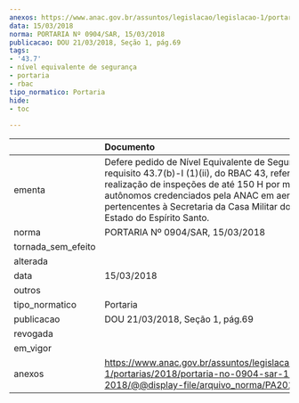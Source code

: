 ```yaml
---
anexos: https://www.anac.gov.br/assuntos/legislacao/legislacao-1/portarias/2018/portaria-no-0904-sar-15-03-2018/@@display-file/arquivo_norma/PA2018-0904.pdf
data: 15/03/2018
norma: PORTARIA Nº 0904/SAR, 15/03/2018
publicacao: DOU 21/03/2018, Seção 1, pág.69
tags:
- '43.7'
- nível equivalente de segurança
- portaria
- rbac
tipo_normatico: Portaria
hide: 
- toc 
 
---
```


|                    | Documento                                                                                                                                                                                                                                                                                      |
|:-------------------|:-----------------------------------------------------------------------------------------------------------------------------------------------------------------------------------------------------------------------------------------------------------------------------------------------|
| ementa             | Defere pedido de Nível Equivalente de Segurança para o requisito 43.7(b)-I (1)(ii), do RBAC 43, referente à realização de inspeções de até 150 H por mecânicos autônomos credenciados pela ANAC em aeronaves pertencentes à Secretaria da Casa Militar do Governo do Estado do Espírito Santo. |
| norma              | PORTARIA Nº 0904/SAR, 15/03/2018                                                                                                                                                                                                                                                               |
| tornada_sem_efeito |                                                                                                                                                                                                                                                                                                |
| alterada           |                                                                                                                                                                                                                                                                                                |
| data               | 15/03/2018                                                                                                                                                                                                                                                                                     |
| outros             |                                                                                                                                                                                                                                                                                                |
| tipo_normatico     | Portaria                                                                                                                                                                                                                                                                                       |
| publicacao         | DOU 21/03/2018, Seção 1, pág.69                                                                                                                                                                                                                                                                |
| revogada           |                                                                                                                                                                                                                                                                                                |
| em_vigor           |                                                                                                                                                                                                                                                                                                |
| anexos             | https://www.anac.gov.br/assuntos/legislacao/legislacao-1/portarias/2018/portaria-no-0904-sar-15-03-2018/@@display-file/arquivo_norma/PA2018-0904.pdf                                                                                                                                           |
